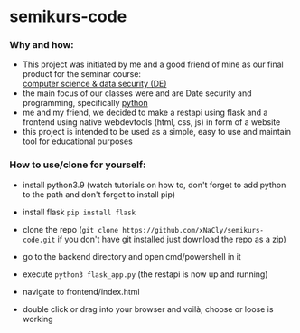 # semikurs-code

### Why and how:
- This project was initiated by me and a good friend of mine as our final product for the seminar course:<br/>
[computer science & data security (DE)](https://fwg.dahme-spreewald.info/fw/Fachschaften/Technik/Informatik/30549.html)
- the main focus of our classes were and are Date security and programming, specifically [python](https://www.python.org/)
- me and my friend, we decided to make a restapi using flask and a frontend using native webdevtools (html, css, js) in form of a website
- this project is intended to be used as a simple, easy to use and maintain tool for educational purposes

### How to use/clone for yourself:
- install python3.9 
  (watch tutorials on how to, don't forget to add python to the path and don't forget to install pip)
  
- install flask
`pip install flask`

- clone the repo 
  (`git clone https://github.com/xNaCly/semikurs-code.git` if you don't have git installed just download the repo as a zip)
  
- go to the backend directory and open cmd/powershell in it

- execute `python3 flask_app.py` 
  (the restapi is now up and running)
  
- navigate to frontend/index.html

- double click or drag into your browser and voilà, choose or loose is working
